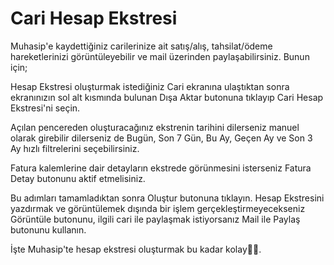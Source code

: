 # Cari Hesap Ekstresi

Muhasip'e kaydettiğiniz carilerinize ait satış/alış, tahsilat/ödeme hareketlerinizi görüntüleyebilir ve mail üzerinden paylaşabilirsiniz. Bunun için;

Hesap Ekstresi oluşturmak istediğiniz Cari ekranına ulaştıktan sonra ekranınızın sol alt kısmında bulunan Dışa Aktar butonuna tıklayıp Cari Hesap Ekstresi'ni seçin.

Açılan pencereden oluşturacağınız ekstrenin tarihini dilerseniz manuel olarak girebilir dilerseniz de Bugün, Son 7 Gün, Bu Ay, Geçen Ay ve Son 3 Ay hızlı filtrelerini seçebilirsiniz.

Fatura kalemlerine dair detayların ekstrede görünmesini isterseniz Fatura Detay butonunu aktif etmelisiniz.&#x20;

Bu adımları tamamladıktan sonra Oluştur butonuna tıklayın. Hesap Ekstresini yazdırmak ve görüntülemek dışında bir işlem gerçekleştirmeyecekseniz Görüntüle butonunu, ilgili cari ile paylaşmak istiyorsanız Mail ile Paylaş butonunu kullanın.&#x20;

İşte Muhasip'te hesap ekstresi oluşturmak bu kadar kolay🙏🏼.
